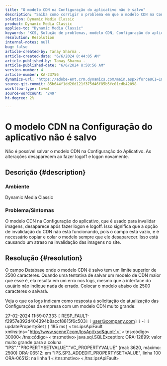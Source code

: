 ```yaml
---
title: "O modelo CDN na Configuração do aplicativo não é salvo"
description: "Saiba como corrigir o problema em que o modelo CDN na Configuração do aplicativo não pode ser salvo."
solution: Dynamic Media Classic
product: Dynamic Media Classic
applies-to: "Dynamic Media Classic"
keywords: "KCS, Solução de problemas, modelo CDN, Configuração do aplicativo, não salva, Adobe Dynamic Media Classic"
resolution: Resolution
internal-notes: null
bug: false
article-created-by: Tanay Sharma .
article-created-date: "6/6/2024 8:44:05 AM"
article-published-by: Tanay Sharma .
article-published-date: "6/6/2024 8:50:56 AM"
version-number: 4
article-number: KA-23756
dynamics-url: "https://adobe-ent.crm.dynamics.com/main.aspx?forceUCI=1&pagetype=entityrecord&etn=knowledgearticle&id=cd0ea8ec-e023-ef11-840b-6045bd0065b6"
source-git-commit: 85b644f1dd26d121f375d46f85b5fc01cdb42098
workflow-type: tm+mt
source-wordcount: '249'
ht-degree: 2%

---
```


# O modelo CDN na Configuração do aplicativo não é salvo


Não é possível salvar o modelo CDN na Configuração do Aplicativo. As alterações desaparecem ao fazer logoff e logon novamente.

## Descrição {#description}


### Ambiente

Dynamic Media Classic

### Problema/Sintomas

O modelo CDN na Configuração do aplicativo, que é usado para invalidar imagens, desaparece após fazer logon e logoff. Isso significa que a opção de invalidação do CDN não está funcionando, pois o campo está vazio, e é necessário copiar e colar o modelo sempre que ele desaparecer. Isso está causando um atraso na invalidação das imagens no site.


## Resolução {#resolution}


O campo Database onde o modelo CDN é salvo tem um limite superior de 2500 caracteres. Quando uma tentativa de salvar um modelo de CDN maior que esse é, ela resulta em um erro nos logs, mesmo que a interface do usuário não indique nada de errado. Colocar o modelo abaixo de 2500 caracteres o salvará.



Veja o que os logs indicam como resposta à solicitação de atualização das Configurações da empresa com um modelo CDN muito grande:

27-02-2024 11:59:07.333 `[` RESP_FAULT-f2957e392d404394b8accf8815f6c503`]`
`[` user@company.com`]`  `[` -`]`  `[` updatePropertySet`]`  `[` 185 ms`]`
`<` tns:ipsApiFault xmlns:tns=&quot;http://www.scene7.com/IpsApi/xsd&quot;`>` `<` tns:código`>` 30000`<` /tns:código`>` `<` tns:motivo`>` java.sql.SQLException: ORA-12899: valor muito grande para a coluna &quot;IPS&quot;.&quot;&quot;PROPERTYSETVALUE&quot;.&quot;VC_PROPERTYVALUE&quot; (real: 3620, máximo: 2500) ORA-06512: em &quot;IPS.SP3_ADDEDIT_PROPERTYSETVALUE&quot;, linha 100 ORA-06512: na linha 1
`<` /tns:motivo`>` `<` /tns:ipsApiFault`>`
